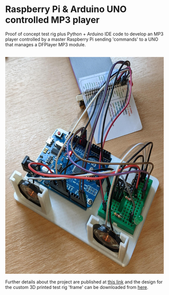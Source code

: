 # Raspberry Pi & Arduino UNO controlled MP3 player
 Proof of concept test rig plus Python + Arduino IDE code to develop an MP3 player controlled by a master Raspberry Pi sending 'commands' to a UNO that manages a DFPlayer MP3 module.

 &nbsp; &nbsp; <img src="images/DFPlayer_test_rig_20220119_123412321_1000w.jpg" width="600" height="689">
 
Further details about the project are published at <a href="https://onlinedevices.co.uk/Pi-UNO+MP3+player+project" target="_blank" >this link</a> and the design for the custom 3D printed test rig 'frame' can be downloaded from <a href="https://www.prusaprinters.org/prints/121007-raspberry-pi-uno-mp3-player-test-rig" target="_blank">here</a>.

